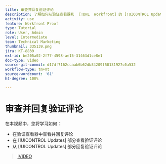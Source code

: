 ```yaml
---
title: 审查并回复验证评论
description: 了解如何从验证查看器和  [!DNL  Workfront] 的 [!UICONTROL Updates] 部分查看和回复验证评论。
activity: use
feature: Workfront Proof
type: Tutorial
role: User, Admin
level: Intermediate
team: Technical Marketing
thumbnail: 335139.png
jira: KT-8839
exl-id: be205a02-2f77-4598-ae15-31463d1ce8e1
doc-type: video
source-git-commit: d17df7162ccaab6b62db34209f50131927c0a532
workflow-type: tm+mt
source-wordcount: '61'
ht-degree: 100%

---
```


# 审查并回复验证评论

在本视频中，您将学习如何：

* 在验证查看器中查看并回复评论
* 在 [!UICONTROL Updates] 部分查看验证评论
* 从 [!UICONTROL Updates] 部分回复验证评论

>[!VIDEO](https://video.tv.adobe.com/v/335139/?quality=12&learn=on&enablevpops)
